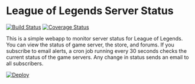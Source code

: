 # League of Legends Server Status


[![Build Status](https://travis-ci.org/jsachs/lol_status.svg?branch=master)](https://travis-ci.org/jsachs/lol_status)
[![Coverage Status](https://coveralls.io/repos/jsachs/lol_status/badge.png)](https://coveralls.io/r/jsachs/lol_status)

This is a simple webapp to monitor server status for League of Legends.
You can view the status of game server, the store, and forums.
If you subscribe to email alerts, a cron job running every 30 seconds checks
the current status of the game servers. Any change in status sends an
email to all subscribers.

[![Deploy](https://www.herokucdn.com/deploy/button.png)](https://heroku.com/deploy)

